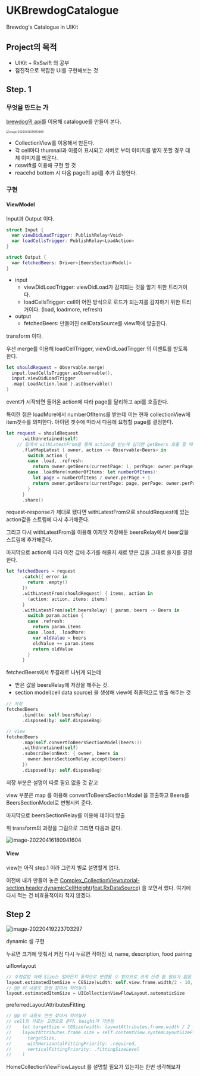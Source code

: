 # UKBrewdogCatalogue

Brewdog's Catalogue in UIKit

## Project의 목적

* UIKit + RxSwift 의 공부
* 점진적으로 복잡한 UI를 구현해보는 것

## Step. 1

### 무엇을 만드는 가

[brewdog의 api](https://punkapi.com/documentation/v2)를 이용해 catalogue를 만들어 본다.

<img src="README.assets/image-20220414215812469.png" alt="image-20220414215812469" style="zoom:50%;" />

* CollectionView를 이용해서 만든다.
* 각 cell마다 thumnail과 이름이 표시되고 서버로 부터 이미지를 받지 못할 경우 대체 이미지를 띄운다.
* rxswift를 이용해 구현 할 것
* reacehd bottom 시 다음 page의 api를 추가 요청한다.

### 구현

#### ViewModel

Input과 Output 이다.

```swift
struct Input {
  var viewDidLoadTrigger: PublishRelay<Void>
  var loadCellsTrigger: PublishRelay<LoadAction>
}

struct Output {
  var fetchedBeers: Driver<[BeersSectionModel]>
}
```

* input
  * viewDidLoadTrigger: viewDidLoad가 감지되는 것을 알기 위한 트리거이다.
  * loadCellsTrigger: cell이 어떤 방식으로 로드가 되는지를 감지하기 위한 트리거이다. (load, loadmore, refresh)
* output
  * fetchedBeers: 만들어진 cellDataSource를 view쪽에 방출한다.



transform 이다.

우선 merge를 이용해 loadCellTrigger, viewDidLoadTrigger 의 이벤트를 받도록 한다.

```swift
let shouldRequest = Observable.merge(
  input.loadCellsTrigger.asObservable(),
  input.viewDidLoadTrigger
  .map{ LoadAction.load }.asObservable()
)
```

event가 시작되면 들어온 action에 따라 page를 달리하고 api를 호출한다.

특이한 점은 loadMore에서 numberOfItems를 받는데 이는 현재 collectionView에 item갯수를 의미한다. 아이템 갯수에 따라서 다음에 요청할 page를 결정한다.

```swift
let request = shouldRequest
      .withUnretained(self)
    // 밑에서 withLatestFrom을 통해 action을 받는게 싫다면 getBeers 호출 할 때 action을 넘기는 방법도 있음.
      .flatMapLatest { owner, action -> Observable<Beers> in
        switch action {
        case .load, .refresh:
          return owner.getBeers(currentPage: 1, perPage: owner.perPage)
        case .loadMore(numberOfItems: let numberOfItems):
          let page = numberOfItems / owner.perPage + 1
          return owner.getBeers(currentPage: page, perPage: owner.perPage)
        }
      }
      .share()
```

request-response가 제대로 됐다면 withLatestFrom으로 shouldRequest에 있는 action값을 스트림에 다시 추가해준다.

그리고 다시 withLatestFrom을 이용해 이제껏 저장해둔 beersRelay에서 beer값을 스트림에 추가해준다.

마지막으로 action에 따라 이전 값에 추가를 해줄지 새로 받은 값을 그대로 쓸지를 결정한다.

```swift
let fetchedBeers = request
      .catch({ error in
        return .empty()
      })
      .withLatestFrom(shouldRequest) { items, action in
        (action: action, items: items)
      }
      .withLatestFrom(self.beersRelay) { param, beers -> Beers in
        switch param.action {
        case .refresh:
          return param.items
        case .load, .loadMore:
          var oldValue = beers
          oldValue += param.items
          return oldValue
        }
      }
```



fetchedBeers에서 두갈래로 나뉘게 되는데 

* 받은 값을 beersRelay에 저장을 해주는 것.
* section model(cell data source) 을 생성해 view에 최종적으로 방출 해주는 것

```swift
// 저장
fetchedBeers
      .bind(to: self.beersRelay)
      .disposed(by: self.disposeBag)

// view
fetchedBeers
      .map(self.convertToBeersSectionModel(beers:))
      .withUnretained(self)
      .subscribe(onNext: { owner, beers in
        owner.beersSectionRelay.accept(beers)
      })
      .disposed(by: self.disposeBag)
```

저장 부분은 설명이 따로 필요 없을 것 같고

view 부분은 map 를 이용해 convertToBeersSectionModel 을 호출하고 Beers를 BeersSectionModel로 변형시켜 준다.

마지막으로 beersSectionRelay를 이용해 데이터 방출

위 transform의 과정을 그림으로 그리면 다음과 같다.

![image-20220416180941604](README.assets/image-20220416180941604.png)

#### View

view는 아직 step.1 이라 그런지 별로 설명할게 없다.

이전에 내가 만들어 놓은 [Complex_CollectionViewtutorial-section,header,dynamicCellHeight(feat.RxDataSource)](https://github.com/dev-wimes/TIL/blob/master/Apple/UIKit/Complex_CollectionViewtutorial-section,header,dynamicCellHeight(feat.RxDataSource).md) 을 보면서 했다. 여기에 다시 적는 건 비효율적이라 적지 않겠다.



## Step 2

![image-20220419223703297](README.assets/image-20220419223703297.png)

dynamic 셀 구현

누르면 크기에 맞춰서 커짐
다시 누르면 작아짐 
id, name, description, food pairing



uiflowlayout

```swift
// 추정값임 아래 Size는 얼마든지 동적으로 변경될 수 있으므로 크게 신경 쓸 필요가 없음
layout.estimatedItemSize = CGSize(width: self.view.frame.width/2 - 10, height: 50)
// @@ 이 내용도 한번 찾아서 적어놓기
layout.estimatedItemSize = UICollectionViewFlowLayout.automaticSize
```

preferredLayoutAttributesFitting

```swift
// @@ 이 내용도 한번 찾아서 적어놓자
// cell의 가로는 고정으로 준다. height가 가변임
//    let targetSize = CGSize(width: layoutAttributes.frame.width / 2 - 10, height: 0)
//    layoutAttributes.frame.size = self.contentView.systemLayoutSizeFitting(
//      targetSize,
//      withHorizontalFittingPriority: .required,
//      verticalFittingPriority: .fittingSizeLevel
//    )
```

HomeCollectionViewFlowLayout 를 설명할 필요가 있는지는 한번 생각해보자